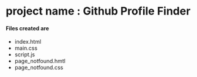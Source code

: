 # project name : Github Profile Finder
#### Files created are
* index.html
* main.css
* script.js
* page_notfound.hmtl
* page_notfound.css
